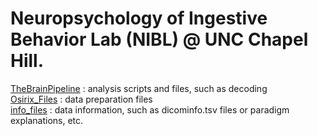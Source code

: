 # Neuropsychology of Ingestive Behavior Lab (NIBL) @  UNC Chapel Hill. 
  
[TheBrainPipeline](https://github.com/niblunc/BreakfastClub/tree/master/data_ana)  : analysis scripts and files, such as decoding<br/>
[Osirix_Files](https://github.com/niblunc/BreakfastClub/tree/master/data_prep)    : data preparation files <br/> 
[info_files](https://github.com/niblunc/BreakfastClub/tree/master/info_files)  : data information, such as dicominfo.tsv files or paradigm explanations, etc.
